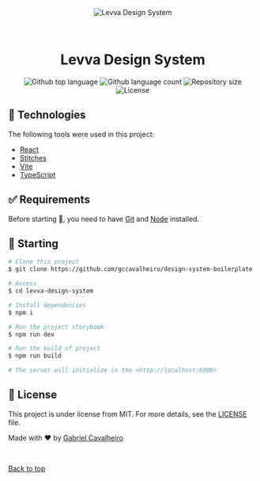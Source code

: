 <div align="center" id="top"> 
  <img src="./.github/app.gif" alt="Levva Design System" />

&#xa0;

  <!-- <a href="https://levvadesignsystem.netlify.app">Demo</a> -->
</div>

<h1 align="center">Levva Design System</h1>

<p align="center">
  <img alt="Github top language" src="https://img.shields.io/github/languages/top/gccavalheiro/design-system-boilerplate?color=56BEB8">

  <img alt="Github language count" src="https://img.shields.io/github/languages/count/gccavalheiro/design-system-boilerplate?color=56BEB8">

  <img alt="Repository size" src="https://img.shields.io/github/repo-size/gccavalheiro/design-system-boilerplate?color=56BEB8">

  <img alt="License" src="https://img.shields.io/github/license/gccavalheiro/design-system-boilerplate?color=56BEB8">

  <!-- <img alt="Github issues" src="https://img.shields.io/github/issues/gccavalheiro/design-system-boilerplate?color=56BEB8" /> -->

  <!-- <img alt="Github forks" src="https://img.shields.io/github/forks/gccavalheiro/design-system-boilerplate?color=56BEB8" /> -->

  <!-- <img alt="Github stars" src="https://img.shields.io/github/stars/gccavalheiro/design-system-boilerplate?color=56BEB8" /> -->
</p>

<!-- Status -->

<!-- <h4 align="center">
	🚧  Levva Design System 🚀 Under construction...  🚧
</h4>

<hr> -->

## :rocket: Technologies

The following tools were used in this project:

- [React](https://pt-br.reactjs.org)
- [Stitches](https://stitches.dev)
- [Vite](https://vitejs.dev)
- [TypeScript](https://www.typescriptlang.org)

## :white_check_mark: Requirements

Before starting :checkered_flag:, you need to have [Git](https://git-scm.com) and [Node](https://nodejs.org/en/) installed.

## :checkered_flag: Starting

```bash
# Clone this project
$ git clone https://github.com/gccavalheiro/design-system-boilerplate

# Access
$ cd levva-design-system

# Install dependencies
$ npm i

# Run the project storybook
$ npm run dev

# Run the build of project
$ npm run build

# The server will initialize in the <http://localhost:6006>
```

## :memo: License

This project is under license from MIT. For more details, see the [LICENSE](LICENSE.md) file.

Made with :heart: by <a href="https://github.com/gccavalheiro" target="_blank">Gabriel Cavalheiro</a>

&#xa0;

<a href="#top">Back to top</a>
